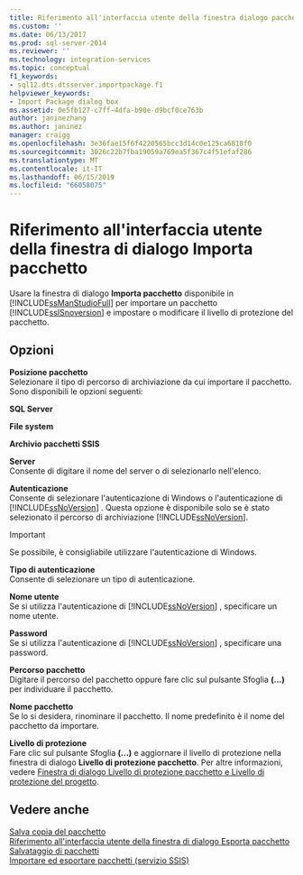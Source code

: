 ```yaml
---
title: Riferimento all'interfaccia utente della finestra dialogo pacchetto di importazione | Microsoft Docs
ms.custom: ''
ms.date: 06/13/2017
ms.prod: sql-server-2014
ms.reviewer: ''
ms.technology: integration-services
ms.topic: conceptual
f1_keywords:
- sql12.dts.dtsserver.importpackage.f1
helpviewer_keywords:
- Import Package dialog box
ms.assetid: 0e5fb127-c7ff-4dfa-b90e-d9bcf0ce763b
author: janinezhang
ms.author: janinez
manager: craigg
ms.openlocfilehash: 3e36fae15f6f4220565bcc3d14c0e125ca6818f0
ms.sourcegitcommit: 3026c22b7fba19059a769ea5f367c4f51efaf286
ms.translationtype: MT
ms.contentlocale: it-IT
ms.lasthandoff: 06/15/2019
ms.locfileid: "66058075"
---
```

# <a name="import-package-dialog-box-ui-reference"></a>Riferimento all'interfaccia utente della finestra di dialogo Importa pacchetto
  Usare la finestra di dialogo **Importa pacchetto** disponibile in [!INCLUDE[ssManStudioFull](../includes/ssmanstudiofull-md.md)] per importare un pacchetto [!INCLUDE[ssISnoversion](../includes/ssisnoversion-md.md)] e impostare o modificare il livello di protezione del pacchetto.  
  
## <a name="options"></a>Opzioni  
 **Posizione pacchetto**  
 Selezionare il tipo di percorso di archiviazione da cui importare il pacchetto. Sono disponibili le opzioni seguenti:  
  
 **SQL Server**  
  
 **File system**  
  
 **Archivio pacchetti SSIS**  
  
 **Server**  
 Consente di digitare il nome del server o di selezionarlo nell'elenco.  
  
 **Autenticazione**  
 Consente di selezionare l'autenticazione di Windows o l'autenticazione di [!INCLUDE[ssNoVersion](../includes/ssnoversion-md.md)] . Questa opzione è disponibile solo se è stato selezionato il percorso di archiviazione [!INCLUDE[ssNoVersion](../includes/ssnoversion-md.md)].  
  
> [!IMPORTANT]  
>  Se possibile, è consigliabile utilizzare l'autenticazione di Windows.  
  
 **Tipo di autenticazione**  
 Consente di selezionare un tipo di autenticazione.  
  
 **Nome utente**  
 Se si utilizza l'autenticazione di [!INCLUDE[ssNoVersion](../includes/ssnoversion-md.md)] , specificare un nome utente.  
  
 **Password**  
 Se si utilizza l'autenticazione di [!INCLUDE[ssNoVersion](../includes/ssnoversion-md.md)] , specificare una password.  
  
 **Percorso pacchetto**  
 Digitare il percorso del pacchetto oppure fare clic sul pulsante Sfoglia **(...)** per individuare il pacchetto.  
  
 **Nome pacchetto**  
 Se lo si desidera, rinominare il pacchetto. Il nome predefinito è il nome del pacchetto da importare.  
  
 **Livello di protezione**  
 Fare clic sul pulsante Sfoglia **(...)** e aggiornare il livello di protezione nella finestra di dialogo **Livello di protezione pacchetto**. Per altre informazioni, vedere [Finestra di dialogo Livello di protezione pacchetto e Livello di protezione del progetto](../../2014/integration-services/package-and-project-protection-level-dialog-box.md).  
  
## <a name="see-also"></a>Vedere anche  
 [Salva copia del pacchetto](../../2014/integration-services/save-copy-of-package.md)   
 [Riferimento all'interfaccia utente della finestra di dialogo Esporta pacchetto](../../2014/integration-services/export-package-dialog-box-ui-reference.md)   
 [Salvataggio di pacchetti](save-packages.md)   
 [Importare ed esportare pacchetti &#40;servizio SSIS&#41;](../../2014/integration-services/import-and-export-packages-ssis-service.md)  
  
  
